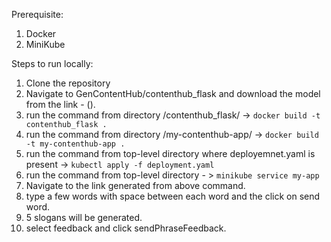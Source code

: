 Prerequisite:
1. Docker
2. MiniKube

Steps to run locally:
1. Clone the repository
2. Navigate to GenContentHub/contenthub_flask and download the model from the link - ().
3. run the command  from directory /contenthub_flask/ -> `docker build -t contenthub_flask .`
4. run the command from directory /my-contenthub-app/ -> `docker build -t my-contenthub-app .`
5. run the command from top-level directory where deployemnet.yaml is present -> `kubectl apply -f deployment.yaml`
6. run the command from top-level directory  - > `minikube service my-app`
7. Navigate to the link generated from above command.
8. type a few words with space between each word and the click on send word.
9.  5 slogans will be generated.
10.  select feedback and click sendPhraseFeedback.

